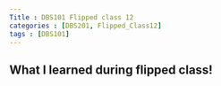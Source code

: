 ```yaml
---
Title : DBS101 Flipped class 12
categories : [DBS201, Flipped_Class12]
tags : [DBS101]
---
```


## What I learned during flipped class!